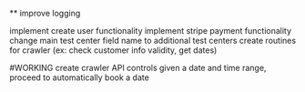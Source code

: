 ** improve logging


implement create user functionality
implement stripe payment functionality
change main test center field name to additional test centers
create routines for crawler (ex: check customer info validity, get dates)


#WORKING
create crawler API controls 
given a date and time range, proceed to automatically book a date
















